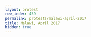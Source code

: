 ```yaml
---
layout: protest
row_index: 459
permalink: protests/malawi-april-2017
title: Malawi, April 2017
hidden: true
---
```

